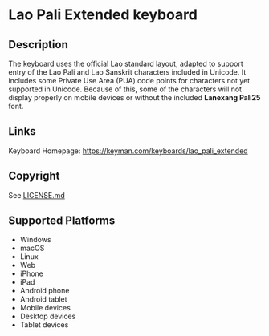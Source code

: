Lao Pali Extended keyboard
==============

Description
-----------
The keyboard uses the official Lao standard layout, adapted to support entry of the Lao Pali and Lao Sanskrit characters included in Unicode. It includes some Private Use Area (PUA) code points for characters not yet supported in Unicode. Because of this, some of the characters will not display properly on mobile devices or without the included **Lanexang Pali25** font. 

Links
-----
Keyboard Homepage: https://keyman.com/keyboards/lao_pali_extended

Copyright
---------
See [LICENSE.md](LICENSE.md)

Supported Platforms
-------------------
 * Windows
 * macOS
 * Linux
 * Web
 * iPhone
 * iPad
 * Android phone
 * Android tablet
 * Mobile devices
 * Desktop devices
 * Tablet devices

